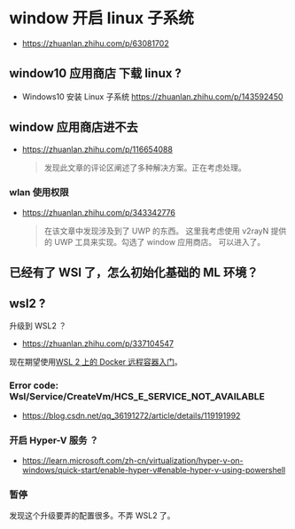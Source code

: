 # window 开启 linux 子系统

- https://zhuanlan.zhihu.com/p/63081702

## window10 应用商店 下载 linux ?

- Windows10 安装 Linux 子系统 https://zhuanlan.zhihu.com/p/143592450

## window 应用商店进不去

- https://zhuanlan.zhihu.com/p/116654088
  > 发现此文章的评论区阐述了多种解决方案。正在考虑处理。

### wlan 使用权限

- https://zhuanlan.zhihu.com/p/343342776
  > 在该文章中发现涉及到了 UWP 的东西。
  > 这里我考虑使用 v2rayN 提供的 UWP 工具来实现。勾选了 window 应用商店。
  > 可以进入了。

## 已经有了 WSl 了，怎么初始化基础的 ML 环境？

## wsl2 ?

升级到 WSL2 ？

- https://zhuanlan.zhihu.com/p/337104547

现在期望使用[WSL 2 上的 Docker 远程容器入门](https://learn.microsoft.com/zh-cn/windows/wsl/tutorials/wsl-containers)。

### Error code: Wsl/Service/CreateVm/HCS_E_SERVICE_NOT_AVAILABLE

- https://blog.csdn.net/qq_36191272/article/details/119191992

### 开启 Hyper-V 服务 ？

- https://learn.microsoft.com/zh-cn/virtualization/hyper-v-on-windows/quick-start/enable-hyper-v#enable-hyper-v-using-powershell

### 暂停

发现这个升级要弄的配置很多。不弄 WSL2 了。
